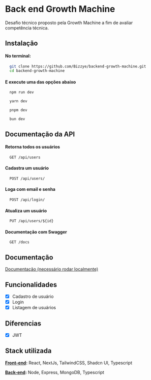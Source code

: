 
# Back end Growth Machine

Desafio técnico proposto pela Growth Machine a fim de avaliar competência técnica.


## Instalação

#### No terminal: 

```bash
  git clone https://github.com/Bizzye/backend-growth-machine.git
  cd backend-growth-machine
```

#### E execute uma das opções abaixo

```bash
  npm run dev
```

```bash
  yarn dev 
```

```bash
  pnpm dev 
```

```bash
  bun dev
```
    
## Documentação da API

#### Retorna todos os usuários

```http
  GET /api/users
```

#### Cadastra um usuário

```http
  POST /api/users/
```

#### Loga com email e senha

```http
  POST /api/login/
```

#### Atualiza um usuário

```http
  PUT /api/users/${id}
```

#### Documentação com Swagger

```http
  GET /docs
```


## Documentação

[Documentação (necessário rodar localmente)](http://localhost:3333/docs/)


## Funcionalidades

- [x] Cadastro de usuário
- [x] Login
- [x] Listagem de usuários

## Diferencias

- [x] JWT


## Stack utilizada

**[Front-end](https://github.com/Bizzye/frontend-growth-machine.git):** React, NextJs, TailwindCSS, Shadcn UI, Typescript 

**[Back-end](https://github.com/Bizzye/backend-growth-machine.git):** Node, Express, MongoDB, Typescript

